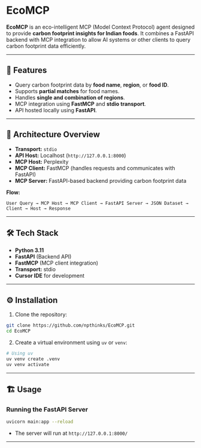 # EcoMCP

**EcoMCP** is an eco-intelligent MCP (Model Context Protocol) agent designed to provide **carbon footprint insights for Indian foods**. It combines a FastAPI backend with MCP integration to allow AI systems or other clients to query carbon footprint data efficiently.

---

## 🚀 Features

* Query carbon footprint data by **food name**, **region**, or **food ID**.
* Supports **partial matches** for food names.
* Handles **single and combination of regions**.
* MCP integration using **FastMCP** and **stdio transport**.
* API hosted locally using **FastAPI**.

---

## 🧩 Architecture Overview

* **Transport:** `stdio`
* **API Host:** Localhost (`http://127.0.0.1:8000`)
* **MCP Host:** Perplexity
* **MCP Client:** FastMCP (handles requests and communicates with FastAPI)
* **MCP Server:** FastAPI-based backend providing carbon footprint data

**Flow:**

```
User Query → MCP Host → MCP Client → FastAPI Server → JSON Dataset → Client → Host → Response
```

---

## 🛠️ Tech Stack

* **Python 3.11**
* **FastAPI** (Backend API)
* **FastMCP** (MCP client integration)
* **Transport:** stdio
* **Cursor IDE** for development

---

## ⚙️ Installation

1. Clone the repository:

```bash
git clone https://github.com/npthinks/EcoMCP.git
cd EcoMCP
```

2. Create a virtual environment using `uv` or `venv`:

```bash
# Using uv
uv venv create .venv
uv venv activate
```
---

## 🏗️ Usage

### Running the FastAPI Server

```bash
uvicorn main:app --reload
```

* The server will run at `http://127.0.0.1:8000/`

---




